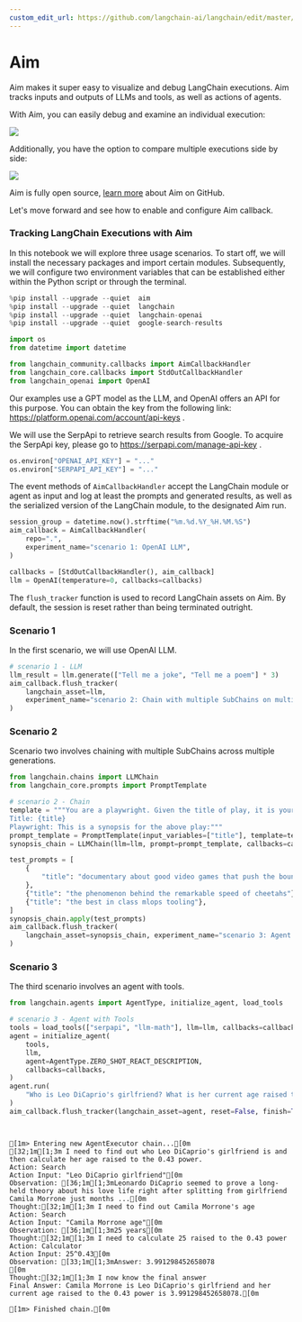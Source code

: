 ```yaml
---
custom_edit_url: https://github.com/langchain-ai/langchain/edit/master/docs/docs/integrations/providers/aim_tracking.ipynb
---
```

# Aim

Aim makes it super easy to visualize and debug LangChain executions. Aim tracks inputs and outputs of LLMs and tools, as well as actions of agents. 

With Aim, you can easily debug and examine an individual execution:

![](https://user-images.githubusercontent.com/13848158/227784778-06b806c7-74a1-4d15-ab85-9ece09b458aa.png)

Additionally, you have the option to compare multiple executions side by side:

![](https://user-images.githubusercontent.com/13848158/227784994-699b24b7-e69b-48f9-9ffa-e6a6142fd719.png)

Aim is fully open source, [learn more](https://github.com/aimhubio/aim) about Aim on GitHub.

Let's move forward and see how to enable and configure Aim callback.

<h3>Tracking LangChain Executions with Aim</h3>

In this notebook we will explore three usage scenarios. To start off, we will install the necessary packages and import certain modules. Subsequently, we will configure two environment variables that can be established either within the Python script or through the terminal.


```python
%pip install --upgrade --quiet  aim
%pip install --upgrade --quiet  langchain
%pip install --upgrade --quiet  langchain-openai
%pip install --upgrade --quiet  google-search-results
```


```python
import os
from datetime import datetime

from langchain_community.callbacks import AimCallbackHandler
from langchain_core.callbacks import StdOutCallbackHandler
from langchain_openai import OpenAI
```

Our examples use a GPT model as the LLM, and OpenAI offers an API for this purpose. You can obtain the key from the following link: https://platform.openai.com/account/api-keys .

We will use the SerpApi to retrieve search results from Google. To acquire the SerpApi key, please go to https://serpapi.com/manage-api-key .


```python
os.environ["OPENAI_API_KEY"] = "..."
os.environ["SERPAPI_API_KEY"] = "..."
```

The event methods of `AimCallbackHandler` accept the LangChain module or agent as input and log at least the prompts and generated results, as well as the serialized version of the LangChain module, to the designated Aim run.


```python
session_group = datetime.now().strftime("%m.%d.%Y_%H.%M.%S")
aim_callback = AimCallbackHandler(
    repo=".",
    experiment_name="scenario 1: OpenAI LLM",
)

callbacks = [StdOutCallbackHandler(), aim_callback]
llm = OpenAI(temperature=0, callbacks=callbacks)
```

The `flush_tracker` function is used to record LangChain assets on Aim. By default, the session is reset rather than being terminated outright.

<h3>Scenario 1</h3> In the first scenario, we will use OpenAI LLM.


```python
# scenario 1 - LLM
llm_result = llm.generate(["Tell me a joke", "Tell me a poem"] * 3)
aim_callback.flush_tracker(
    langchain_asset=llm,
    experiment_name="scenario 2: Chain with multiple SubChains on multiple generations",
)
```

<h3>Scenario 2</h3> Scenario two involves chaining with multiple SubChains across multiple generations.


```python
from langchain.chains import LLMChain
from langchain_core.prompts import PromptTemplate
```


```python
# scenario 2 - Chain
template = """You are a playwright. Given the title of play, it is your job to write a synopsis for that title.
Title: {title}
Playwright: This is a synopsis for the above play:"""
prompt_template = PromptTemplate(input_variables=["title"], template=template)
synopsis_chain = LLMChain(llm=llm, prompt=prompt_template, callbacks=callbacks)

test_prompts = [
    {
        "title": "documentary about good video games that push the boundary of game design"
    },
    {"title": "the phenomenon behind the remarkable speed of cheetahs"},
    {"title": "the best in class mlops tooling"},
]
synopsis_chain.apply(test_prompts)
aim_callback.flush_tracker(
    langchain_asset=synopsis_chain, experiment_name="scenario 3: Agent with Tools"
)
```

<h3>Scenario 3</h3> The third scenario involves an agent with tools.


```python
from langchain.agents import AgentType, initialize_agent, load_tools
```


```python
# scenario 3 - Agent with Tools
tools = load_tools(["serpapi", "llm-math"], llm=llm, callbacks=callbacks)
agent = initialize_agent(
    tools,
    llm,
    agent=AgentType.ZERO_SHOT_REACT_DESCRIPTION,
    callbacks=callbacks,
)
agent.run(
    "Who is Leo DiCaprio's girlfriend? What is her current age raised to the 0.43 power?"
)
aim_callback.flush_tracker(langchain_asset=agent, reset=False, finish=True)
```
```output


[1m> Entering new AgentExecutor chain...[0m
[32;1m[1;3m I need to find out who Leo DiCaprio's girlfriend is and then calculate her age raised to the 0.43 power.
Action: Search
Action Input: "Leo DiCaprio girlfriend"[0m
Observation: [36;1m[1;3mLeonardo DiCaprio seemed to prove a long-held theory about his love life right after splitting from girlfriend Camila Morrone just months ...[0m
Thought:[32;1m[1;3m I need to find out Camila Morrone's age
Action: Search
Action Input: "Camila Morrone age"[0m
Observation: [36;1m[1;3m25 years[0m
Thought:[32;1m[1;3m I need to calculate 25 raised to the 0.43 power
Action: Calculator
Action Input: 25^0.43[0m
Observation: [33;1m[1;3mAnswer: 3.991298452658078
[0m
Thought:[32;1m[1;3m I now know the final answer
Final Answer: Camila Morrone is Leo DiCaprio's girlfriend and her current age raised to the 0.43 power is 3.991298452658078.[0m

[1m> Finished chain.[0m
```